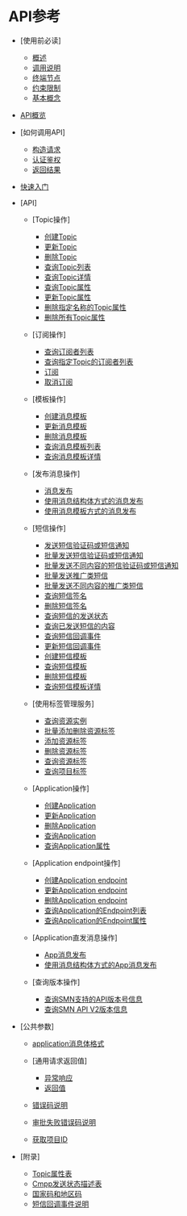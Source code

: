 # API参考

-   [使用前必读]
    -   [概述](概述.md)
    -   [调用说明](调用说明.md)
    -   [终端节点](终端节点.md)
    -   [约束限制](约束限制.md)
    -   [基本概念](基本概念.md)

-   [API概览](API概览.md)
-   [如何调用API]
    -   [构造请求](构造请求.md)
    -   [认证鉴权](认证鉴权.md)
    -   [返回结果](返回结果.md)

-   [快速入门](快速入门.md)
-   [API]
    -   [Topic操作]
        -   [创建Topic](创建Topic.md)
        -   [更新Topic](更新Topic.md)
        -   [删除Topic](删除Topic.md)
        -   [查询Topic列表](查询Topic列表.md)
        -   [查询Topic详情](查询Topic详情.md)
        -   [查询Topic属性](查询Topic属性.md)
        -   [更新Topic属性](更新Topic属性.md)
        -   [删除指定名称的Topic属性](删除指定名称的Topic属性.md)
        -   [删除所有Topic属性](删除所有Topic属性.md)

    -   [订阅操作]
        -   [查询订阅者列表](查询订阅者列表.md)
        -   [查询指定Topic的订阅者列表](查询指定Topic的订阅者列表.md)
        -   [订阅](订阅.md)
        -   [取消订阅](取消订阅.md)

    -   [模板操作]
        -   [创建消息模板](创建消息模板.md)
        -   [更新消息模板](更新消息模板.md)
        -   [删除消息模板](删除消息模板.md)
        -   [查询消息模板列表](查询消息模板列表.md)
        -   [查询消息模板详情](查询消息模板详情.md)

    -   [发布消息操作]
        -   [消息发布](消息发布.md)
        -   [使用消息结构体方式的消息发布](使用消息结构体方式的消息发布.md)
        -   [使用消息模板方式的消息发布](使用消息模板方式的消息发布.md)

    -   [短信操作]
        -   [发送短信验证码或短信通知](发送短信验证码或短信通知.md)
        -   [批量发送短信验证码或短信通知](批量发送短信验证码或短信通知.md)
        -   [批量发送不同内容的短信验证码或短信通知](批量发送不同内容的短信验证码或短信通知.md)
        -   [批量发送推广类短信](批量发送推广类短信.md)
        -   [批量发送不同内容的推广类短信](批量发送不同内容的推广类短信.md)
        -   [查询短信签名](查询短信签名.md)
        -   [删除短信签名](删除短信签名.md)
        -   [查询短信的发送状态](查询短信的发送状态.md)
        -   [查询已发送短信的内容](查询已发送短信的内容.md)
        -   [查询短信回调事件](查询短信回调事件.md)
        -   [更新短信回调事件](更新短信回调事件.md)
        -   [创建短信模板](创建短信模板.md)
        -   [查询短信模板](查询短信模板.md)
        -   [删除短信模板](删除短信模板.md)
        -   [查询短信模板详情](查询短信模板详情.md)

    -   [使用标签管理服务]
        -   [查询资源实例](查询资源实例.md)
        -   [批量添加删除资源标签](批量添加删除资源标签.md)
        -   [添加资源标签](添加资源标签.md)
        -   [删除资源标签](删除资源标签.md)
        -   [查询资源标签](查询资源标签.md)
        -   [查询项目标签](查询项目标签.md)

    -   [Application操作]
        -   [创建Application](创建Application.md)
        -   [更新Application](更新Application.md)
        -   [删除Application](删除Application.md)
        -   [查询Application](查询Application.md)
        -   [查询Application属性](查询Application属性.md)

    -   [Application endpoint操作]
        -   [创建Application endpoint](创建Application-endpoint.md)
        -   [更新Application endpoint](更新Application-endpoint.md)
        -   [删除Application endpoint](删除Application-endpoint.md)
        -   [查询Application的Endpoint列表](查询Application的Endpoint列表.md)
        -   [查询Application的Endpoint属性](查询Application的Endpoint属性.md)

    -   [Application直发消息操作]
        -   [App消息发布](App消息发布.md)
        -   [使用消息结构体方式的App消息发布](使用消息结构体方式的App消息发布.md)

    -   [查询版本操作]
        -   [查询SMN支持的API版本号信息](查询SMN支持的API版本号信息.md)
        -   [查询SMN API V2版本信息](查询SMN-API-V2版本信息.md)


-   [公共参数]
    -   [application消息体格式](application消息体格式.md)
    -   [通用请求返回值]
        -   [异常响应](异常响应.md)
        -   [返回值](返回值.md)

    -   [错误码说明](错误码说明.md)
    -   [审批失败错误码说明](审批失败错误码说明.md)
    -   [获取项目ID](获取项目ID.md)

-   [附录]
    -   [Topic属性表](Topic属性表.md)
    -   [Cmpp发送状态描述表](Cmpp发送状态描述表.md)
    -   [国家码和地区码](国家码和地区码.md)
    -   [短信回调事件说明](短信回调事件说明.md)

